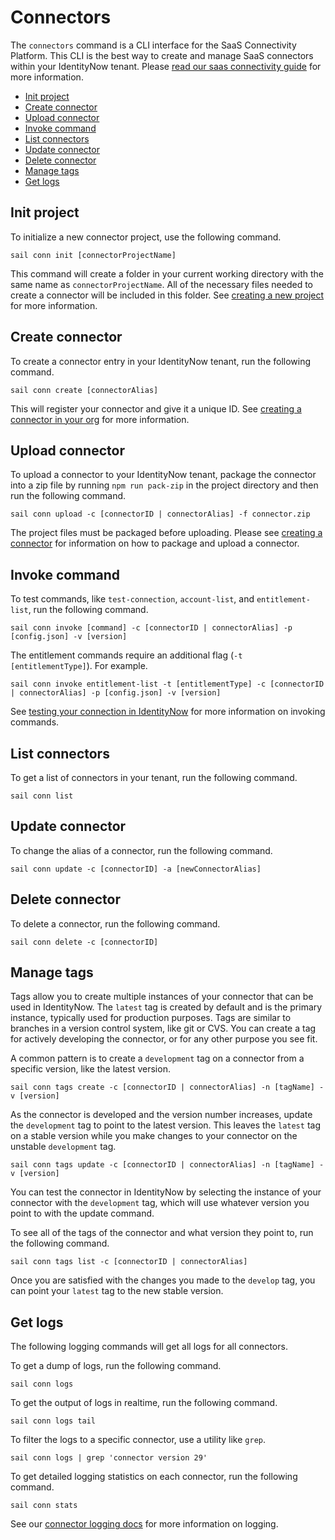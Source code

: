 # Connectors

The `connectors` command is a CLI interface for the SaaS Connectivity Platform.  This CLI is the best way to create and manage SaaS connectors within your IdentityNow tenant.  Please [read our saas connectivity guide](https://developer.sailpoint.com/idn/docs/saas-connectivity) for more information.

- [Init project](#init-project)
- [Create connector](#create-connector)
- [Upload connector](#upload-connector)
- [Invoke command](#invoke-command)
- [List connectors](#list-connectors)
- [Update connector](#update-connector)
- [Delete connector](#delete-connector)
- [Manage tags](#manage-tags)
- [Get logs](#get-logs)

## Init project

To initialize a new connector project, use the following command.

```shell
sail conn init [connectorProjectName]
```

This command will create a folder in your current working directory with the same name as `connectorProjectName`.  All of the necessary files needed to create a connector will be included in this folder.  See [creating a new project](https://developer.sailpoint.com/idn/docs/saas-connectivity/prerequisites#create-new-project) for more information.

## Create connector

To create a connector entry in your IdentityNow tenant, run the following command.

```shell
sail conn create [connectorAlias]
```

This will register your connector and give it a unique ID.  See [creating a connector in your org](https://developer.sailpoint.com/idn/docs/saas-connectivity/test-build-deploy#create-and-upload-connector-bundle) for more information.

## Upload connector

To upload a connector to your IdentityNow tenant, package the connector into a zip file by running `npm run pack-zip` in the project directory and then run the following command.

```shell
sail conn upload -c [connectorID | connectorAlias] -f connector.zip
```

The project files must be packaged before uploading.  Please see [creating a connector](https://developer.sailpoint.com/idn/docs/saas-connectivity/test-build-deploy#create-and-upload-connector-bundle) for information on how to package and upload a connector.

## Invoke command

To test commands, like `test-connection`, `account-list`, and `entitlement-list`, run the following command.

```shell
sail conn invoke [command] -c [connectorID | connectorAlias] -p [config.json] -v [version]
```

The entitlement commands require an additional flag (`-t [entitlementType]`).  For example.

```shell
sail conn invoke entitlement-list -t [entitlementType] -c [connectorID | connectorAlias] -p [config.json] -v [version]
```

See [testing your connection in IdentityNow](https://developer.sailpoint.com/idn/docs/saas-connectivity/test-build-deploy#test-your-connector-in-identitynow) for more information on invoking commands.

## List connectors

To get a list of connectors in your tenant, run the following command.

```shell
sail conn list
```

## Update connector

To change the alias of a connector, run the following command.

```shell
sail conn update -c [connectorID] -a [newConnectorAlias]
```

## Delete connector

To delete a connector, run the following command.

```shell
sail conn delete -c [connectorID]
```

## Manage tags

Tags allow you to create multiple instances of your connector that can be used in IdentityNow.  The `latest` tag is created by default and is the primary instance, typically used for production purposes.  Tags are similar to branches in a version control system, like git or CVS.  You can create a tag for actively developing the connector, or for any other purpose you see fit.

A common pattern is to create a `development` tag on a connector from a specific version, like the latest version.

```shell
sail conn tags create -c [connectorID | connectorAlias] -n [tagName] -v [version]
```

As the connector is developed and the version number increases, update the `development` tag to point to the latest version.  This leaves the `latest` tag on a stable version while you make changes to your connector on the unstable `development` tag.

```shell
sail conn tags update -c [connectorID | connectorAlias] -n [tagName] -v [version]
```

You can test the connector in IdentityNow by selecting the instance of your connector with the `development` tag, which will use whatever version you point to with the update command.

To see all of the tags of the connector and what version they point to, run the following command.

```shell
sail conn tags list -c [connectorID | connectorAlias]
```

Once you are satisfied with the changes you made to the `develop` tag, you can point your `latest` tag to the new stable version.

## Get logs

The following logging commands will get all logs for all connectors.

To get a dump of logs, run the following command.

```shell
sail conn logs
```

To get the output of logs in realtime, run the following command.

```shell
sail conn logs tail
```

To filter the logs to a specific connector, use a utility like `grep`.

```shell
sail conn logs | grep 'connector version 29'
```

To get detailed logging statistics on each connector, run the following command.

```shell
sail conn stats
```

See our [connector logging docs](https://developer.sailpoint.com/idn/docs/saas-connectivity/in-depth/logging) for more information on logging.